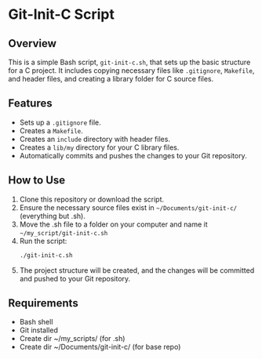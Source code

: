 # Git-Init-C Script

## Overview

This is a simple Bash script, `git-init-c.sh`, that sets up the basic structure for a C project. It includes copying necessary files like `.gitignore`, `Makefile`, and header files, and creating a library folder for C source files.

## Features

- Sets up a `.gitignore` file.
- Creates a `Makefile`.
- Creates an `include` directory with header files.
- Creates a `lib/my` directory for your C library files.
- Automatically commits and pushes the changes to your Git repository.

## How to Use

1. Clone this repository or download the script.
2. Ensure the necessary source files exist in `~/Documents/git-init-c/` (everything but .sh).
3. Move the .sh file to a folder on your computer and name it `~/my_script/git-init-c.sh`
4. Run the script:
   ```bash
   ./git-init-c.sh
   ```
5. The project structure will be created, and the changes will be committed and pushed to your Git repository.

## Requirements
- Bash shell
- Git installed
- Create dir ~/my_scripts/ (for .sh)
- Create dir ~/Documents/git-init-c/ (for base repo)
